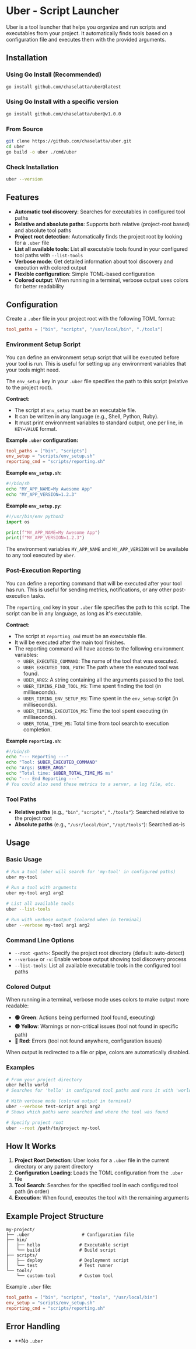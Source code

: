 # Uber - Script Launcher

Uber is a tool launcher that helps you organize and run scripts and executables from your project. It automatically finds tools based on a configuration file and executes them with the provided arguments.

## Installation

### Using Go Install (Recommended)

```bash
go install github.com/chaselatta/uber@latest
```

### Using Go Install with a specific version

```bash
go install github.com/chaselatta/uber@v1.0.0
```

### From Source

```bash
git clone https://github.com/chaselatta/uber.git
cd uber
go build -o uber ./cmd/uber
```

### Check Installation

```bash
uber --version
```

## Features

- **Automatic tool discovery**: Searches for executables in configured tool paths
- **Relative and absolute paths**: Supports both relative (project-root based) and absolute tool paths
- **Project root detection**: Automatically finds the project root by looking for a `.uber` file
- **List all available tools**: List all executable tools found in your configured tool paths with `--list-tools`
- **Verbose mode**: Get detailed information about tool discovery and execution with colored output
- **Flexible configuration**: Simple TOML-based configuration
- **Colored output**: When running in a terminal, verbose output uses colors for better readability

## Configuration

Create a `.uber` file in your project root with the following TOML format:

```toml
tool_paths = ["bin", "scripts", "/usr/local/bin", "./tools"]
```

### Environment Setup Script

You can define an environment setup script that will be executed before your tool is run. This is useful for setting up any environment variables that your tools might need.

The `env_setup` key in your `.uber` file specifies the path to this script (relative to the project root).

**Contract:**
- The script at `env_setup` must be an executable file.
- It can be written in any language (e.g., Shell, Python, Ruby).
- It must print environment variables to standard output, one per line, in `KEY=VALUE` format.

**Example `.uber` configuration:**

```toml
tool_paths = ["bin", "scripts"]
env_setup = "scripts/env_setup.sh"
reporting_cmd = "scripts/reporting.sh"
```

**Example `env_setup.sh`:**
```sh
#!/bin/sh
echo "MY_APP_NAME=My Awesome App"
echo "MY_APP_VERSION=1.2.3"
```

**Example `env_setup.py`:**
```python
#!/usr/bin/env python3
import os

print(f"MY_APP_NAME=My Awesome App")
print(f"MY_APP_VERSION=1.2.3")
```

The environment variables `MY_APP_NAME` and `MY_APP_VERSION` will be available to any tool executed by `uber`.

### Post-Execution Reporting

You can define a reporting command that will be executed after your tool has run. This is useful for sending metrics, notifications, or any other post-execution tasks.

The `reporting_cmd` key in your `.uber` file specifies the path to this script. The script can be in any language, as long as it's executable.

**Contract:**
- The script at `reporting_cmd` must be an executable file.
- It will be executed after the main tool finishes.
- The reporting command will have access to the following environment variables:
  - `UBER_EXECUTED_COMMAND`: The name of the tool that was executed.
  - `UBER_EXECUTED_TOOL_PATH`: The path where the executed tool was found.
  - `UBER_ARGS`: A string containing all the arguments passed to the tool.
  - `UBER_TIMING_FIND_TOOL_MS`: Time spent finding the tool (in milliseconds).
  - `UBER_TIMING_ENV_SETUP_MS`: Time spent in the `env_setup` script (in milliseconds).
  - `UBER_TIMING_EXECUTION_MS`: Time the tool spent executing (in milliseconds).
  - `UBER_TOTAL_TIME_MS`: Total time from tool search to execution completion.

**Example `reporting.sh`:**
```sh
#!/bin/sh
echo "--- Reporting ---"
echo "Tool: $UBER_EXECUTED_COMMAND"
echo "Args: $UBER_ARGS"
echo "Total time: $UBER_TOTAL_TIME_MS ms"
echo "--- End Reporting ---"
# You could also send these metrics to a server, a log file, etc.
```

### Tool Paths

- **Relative paths** (e.g., `"bin"`, `"scripts"`, `"./tools"`): Searched relative to the project root
- **Absolute paths** (e.g., `"/usr/local/bin"`, `"/opt/tools"`): Searched as-is

## Usage

### Basic Usage

```bash
# Run a tool (uber will search for 'my-tool' in configured paths)
uber my-tool

# Run a tool with arguments
uber my-tool arg1 arg2

# List all available tools
uber --list-tools

# Run with verbose output (colored when in terminal)
uber --verbose my-tool arg1 arg2
```

### Command Line Options

- `--root <path>`: Specify the project root directory (default: auto-detect)
- `--verbose` or `-v`: Enable verbose output showing tool discovery process
- `--list-tools`: List all available executable tools in the configured tool paths

### Colored Output

When running in a terminal, verbose mode uses colors to make output more readable:

- **🟢 Green**: Actions being performed (tool found, executing)
- **🟡 Yellow**: Warnings or non-critical issues (tool not found in specific path)
- **🔴 Red**: Errors (tool not found anywhere, configuration issues)

When output is redirected to a file or pipe, colors are automatically disabled.

### Examples

```bash
# From your project directory
uber hello world
# Searches for 'hello' in configured tool paths and runs it with 'world' as argument

# With verbose mode (colored output in terminal)
uber --verbose test-script arg1 arg2
# Shows which paths were searched and where the tool was found

# Specify project root
uber --root /path/to/project my-tool
```

## How It Works

1. **Project Root Detection**: Uber looks for a `.uber` file in the current directory or any parent directory
2. **Configuration Loading**: Loads the TOML configuration from the `.uber` file
3. **Tool Search**: Searches for the specified tool in each configured tool path (in order)
4. **Execution**: When found, executes the tool with the remaining arguments

## Example Project Structure

```
my-project/
├── .uber                    # Configuration file
├── bin/
│   ├── hello               # Executable script
│   └── build               # Build script
├── scripts/
│   ├── deploy              # Deployment script
│   └── test                # Test runner
└── tools/
    └── custom-tool         # Custom tool
```

Example `.uber` file:
```toml
tool_paths = ["bin", "scripts", "tools", "/usr/local/bin"]
env_setup = "scripts/env_setup.sh"
reporting_cmd = "scripts/reporting.sh"
```

## Error Handling

- **No `.uber`